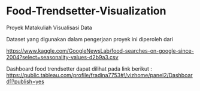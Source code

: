 # Food-Trendsetter-Visualization
Proyek Matakuliah Visualisasi Data



Dataset yang digunakan dalam pengerjaan proyek ini diperoleh dari

https://www.kaggle.com/GoogleNewsLab/food-searches-on-google-since-2004?select=seasonality-values-d2b9a3.csv

Dashboard food trendsetter dapat dilihat pada link berikut :
https://public.tableau.com/profile/fradina7753#!/vizhome/panel2/Dashboard1?publish=yes
